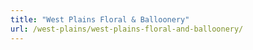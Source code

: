 ```yaml
---
title: "West Plains Floral & Balloonery"
url: /west-plains/west-plains-floral-and-balloonery/
---
```

